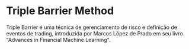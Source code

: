 # Triple Barrier Method
 Triple Barrier é uma técnica de gerenciamento de risco e definição de eventos de trading, introduzida por Marcos López de Prado em seu livro "Advances in Financial Machine Learning".
